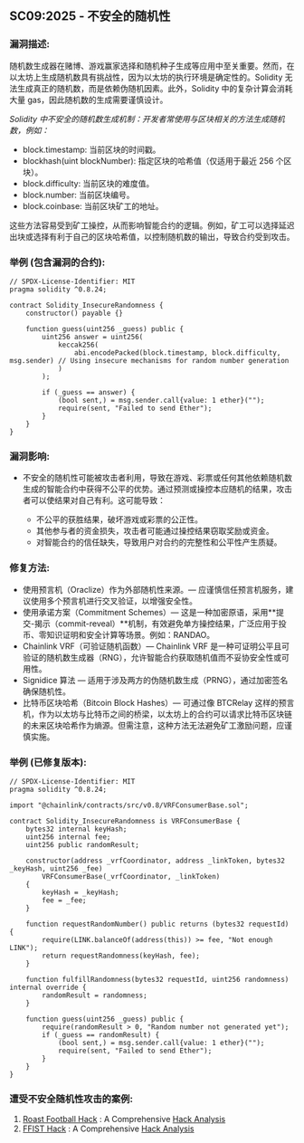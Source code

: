 ## SC09:2025 - 不安全的随机性

### 漏洞描述:
随机数生成器在赌博、游戏赢家选择和随机种子生成等应用中至关重要。然而，在以太坊上生成随机数具有挑战性，因为以太坊的执行环境是确定性的。Solidity 无法生成真正的随机数，而是依赖伪随机因素。此外，Solidity 中的复杂计算会消耗大量 gas，因此随机数的生成需要谨慎设计。

*Solidity 中不安全的随机数生成机制：开发者常使用与区块相关的方法生成随机数，例如：*
  - block.timestamp: 当前区块的时间戳。
  - blockhash(uint blockNumber): 指定区块的哈希值（仅适用于最近 256 个区块）。
  - block.difficulty: 当前区块的难度值。
  - block.number: 当前区块编号。
  - block.coinbase: 当前区块矿工的地址。
    
这些方法容易受到矿工操控，从而影响智能合约的逻辑。例如，矿工可以选择延迟出块或选择有利于自己的区块哈希值，以控制随机数的输出，导致合约受到攻击。

### 举例 (包含漏洞的合约):
```
// SPDX-License-Identifier: MIT
pragma solidity ^0.8.24;

contract Solidity_InsecureRandomness {
    constructor() payable {}

    function guess(uint256 _guess) public {
        uint256 answer = uint256(
            keccak256(
                abi.encodePacked(block.timestamp, block.difficulty, msg.sender) // Using insecure mechanisms for random number generation
            ) 
        );

        if (_guess == answer) {
            (bool sent,) = msg.sender.call{value: 1 ether}("");
            require(sent, "Failed to send Ether");
        }
    }
}
```
### 漏洞影响:
- 不安全的随机性可能被攻击者利用，导致在游戏、彩票或任何其他依赖随机数生成的智能合约中获得不公平的优势。通过预测或操控本应随机的结果，攻击者可以使结果对自己有利。这可能导致：

  - 不公平的获胜结果，破坏游戏或彩票的公正性。
  - 其他参与者的资金损失，攻击者可能通过操控结果窃取奖励或资金。
  - 对智能合约的信任缺失，导致用户对合约的完整性和公平性产生质疑。

### 修复方法:
- 使用预言机（Oraclize）作为外部随机性来源。— 应谨慎信任预言机服务，建议使用多个预言机进行交叉验证，以增强安全性。
- 使用承诺方案（Commitment Schemes）— 这是一种加密原语，采用**提交-揭示（commit-reveal）**机制，有效避免单方操控结果，广泛应用于投币、零知识证明和安全计算等场景。例如：RANDAO。
- Chainlink VRF（可验证随机函数）— Chainlink VRF 是一种可证明公平且可验证的随机数生成器（RNG），允许智能合约获取随机值而不妥协安全性或可用性。
- Signidice 算法 — 适用于涉及两方的伪随机数生成（PRNG），通过加密签名确保随机性。
- 比特币区块哈希（Bitcoin Block Hashes）— 可通过像 BTCRelay 这样的预言机，作为以太坊与比特币之间的桥梁，以太坊上的合约可以请求比特币区块链的未来区块哈希作为熵源。但需注意，这种方法无法避免矿工激励问题，应谨慎实施。

### 举例 (已修复版本):

```
// SPDX-License-Identifier: MIT
pragma solidity ^0.8.24;

import "@chainlink/contracts/src/v0.8/VRFConsumerBase.sol";

contract Solidity_InsecureRandomness is VRFConsumerBase {
    bytes32 internal keyHash;
    uint256 internal fee;
    uint256 public randomResult;

    constructor(address _vrfCoordinator, address _linkToken, bytes32 _keyHash, uint256 _fee) 
        VRFConsumerBase(_vrfCoordinator, _linkToken) 
    {
        keyHash = _keyHash;
        fee = _fee;
    }

    function requestRandomNumber() public returns (bytes32 requestId) {
        require(LINK.balanceOf(address(this)) >= fee, "Not enough LINK");
        return requestRandomness(keyHash, fee);
    }

    function fulfillRandomness(bytes32 requestId, uint256 randomness) internal override {
        randomResult = randomness;
    }

    function guess(uint256 _guess) public {
        require(randomResult > 0, "Random number not generated yet");
        if (_guess == randomResult) {
            (bool sent,) = msg.sender.call{value: 1 ether}("");
            require(sent, "Failed to send Ether");
        }
    }
}
```

### 遭受不安全随机性攻击的案例:
1. [Roast Football Hack](https://bscscan.com/address/0x26f1457f067bf26881f311833391b52ca871a4b5#code) : A Comprehensive [Hack Analysis](https://blog.solidityscan.com/roast-football-hack-analysis-e9316170c443)
2. [FFIST Hack](https://bscscan.com/address/0x80121da952a74c06adc1d7f85a237089b57af347#code) : A Comprehensive [Hack Analysis](https://blog.solidityscan.com/ffist-hack-analysis-9cb695c0fad9)